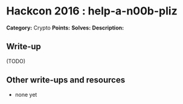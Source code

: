 # Hackcon 2016 : help-a-n00b-pliz

**Category:** Crypto
**Points:** 
**Solves:** 
**Description:**



## Write-up

(TODO)

## Other write-ups and resources

* none yet
